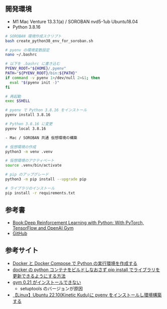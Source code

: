 ## 開発環境

- M1 Mac Venture 13.3.1(a) / SOROBAN nvd5-1ub Ubuntu18.04
- Python 3.8.16

```sh
# SOROBAN 環境作成スクリプト
bash create_python38_env_for_soroban.sh

# pyenv の環境変数設定
nano ~/.bashrc

# 以下を .bashrc に書き込む
PYENV_ROOT="${HOME}/.pyenv"
PATH="${PYENV_ROOT}/bin:${PATH}"
if command -v pyenv 1>/dev/null 2>&1; then
  eval "$(pyenv init -)"
fi

# 再起動
exec $SHELL

# pyenv で Python 3.8.16 をインストール
pyenv install 3.8.16

# Python 3.8.16 に変更
pyenv local 3.8.16
```

```sh
- Mac / SOROBAN 共通 仮想環境の構築

# 仮想環境の作成
python3 -m venv .venv

# 仮想環境のアクティベート
source .venv/bin/activate

# pip のアップグレード
python3 -m pip install --upgrade pip

# ライブラリのインストール
pip install -r requirements.txt
```

## 参考書

- [Book:Deep Reinforcement Learning with Python: With PyTorch, TensorFlow and OpenAI Gym](https://www.amazon.co.jp/dp/B091K32T2B)
- [GitHub](https://github.com/Apress/deep-reinforcement-learning-python)

## 参考サイト

- [Docker と Docker Compose で Python の実行環境を作成する](https://zuma-lab.com/posts/docker-python-settings)
- [docker の python コンテナをビルドしなおさず pip install でライブラリを更新できるようにする方法](https://asukiaaa.blogspot.com/2020/07/docker-python-pip-install-without-rebuilding.html)
- [gym 0.21 がインストールできない](https://github.com/openai/gym/issues/3176)
  - setuptools のバージョンが原因
- [【Linux】Ubuntu 22.10(Kinetic Kudu)に pyenv をインストールし環境構築する
  ](https://namileriblog.com/linux/ubuntu_pyenv/#i-3)
